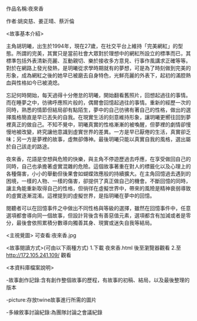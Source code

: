 作品名稱:夜來香 

作者:姚奕慈、姜正晴、蔡沂倫

<故事基本介紹>

主角胡玥曦，出生於1994年，現在27歲，在社交平台上維持「完美網紅」的型態。所謂的完美，其實只是當前社會大眾對於理想中的網紅所設立的標準而已，其標準包括外表清新亮麗、互動親切、樂於接收多方意見、行事作風講求正確等等。對於在網路上發光發熱，是玥曦從求學時期就有的夢想，可是為了時刻做到完美的形象，成為網紅之後的她早已被磨去自身特色，光鮮亮麗的外表下，起初的滿腔熱血與性格如今已被澆熄。

忘記何時開始，每天過得十分倦怠的玥曦，開始翻看舊照片，回想起過往的事情。而在睡夢之中，彷彿呼應照片般的，偶爾會回憶起過往的事情。重新的經歷一次的同時，熟悉的情節但結局卻有點陌生，夢中的自己彷彿有著自己的性格，做出的選擇風格簡直是早已丟失的自我。在現實生活的刻意維持形象，讓玥曦更嚮往回到夢裡真正的做自己。不知不覺中，玥曦真實的性格漸漸的被喚醒，但夢裡的劇情卻慢慢地被改變，終究讓他意識到虛實世界的差異。一方是早已厭倦的生活，真實卻乏味；另一方是夢裡的故事，虛無卻傳神。最後玥曦只能以真實自我的風格，選出屬於自己該走的路途。
	
夜來香，花語是空想與危險的快樂，與主角不停遊歷過去呼應，在享受做回自己的同時，自己也承擔著虛實混雜的危險。這個故事著重在對人的標籤化以及心理上的各種傷害，小小的舉動但後果會如蝴蝶效應般的持續擴大。在主角回憶過去遇到的困境，一樣的人物、一樣的傷害，卻提供了真正做自己的機會。不斷回憶的同時，讓主角能重新取得自己的性格，但徜徉在虛擬世界中，帶來的風險是精神衰弱導致的虛實逐漸混淆。這裡提到的虛擬世界，是指玥曦在夢中的回憶。
	
閱聽者可以在回憶事件之中做出不同性格與等級的選擇，雖然在回憶事件中，任意選項都會導向同一個故事，但設計背後含有善惡值元素，選項都含有加減或者是零分，最後會依照累積分數導向獨善其身、現實或迷失自我等結局。

<主視覺圖>
可查看:夜來香.jpg

<故事閱讀方式>(可由以下兩種方式)
1.下載 夜來香.html 後至瀏覽器觀看
2.至 http://172.105.241.109/ 觀看

<本資料庫檔案說明>

-故事創作記錄:含有創作整個故事的歷程，有故事的初稿、結局，以及最後整理的版本

-picture:存放twine故事進行所需的圖片

-多線敘事討論紀錄:為團隊討論之會議紀錄


